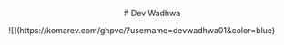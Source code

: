 <p align="center">
# Dev Wadhwa
</p>
![](https://komarev.com/ghpvc/?username=devwadhwa01&color=blue)
